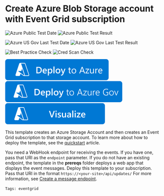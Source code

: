 # Create Azure Blob Storage account with Event Grid subscription

![Azure Public Test Date](https://azurequickstartsservice.blob.core.windows.net/badges/101-event-grid-subscription-and-storage/PublicLastTestDate.svg)
![Azure Public Test Result](https://azurequickstartsservice.blob.core.windows.net/badges/101-event-grid-subscription-and-storage/PublicDeployment.svg)

![Azure US Gov Last Test Date](https://azurequickstartsservice.blob.core.windows.net/badges/101-event-grid-subscription-and-storage/FairfaxLastTestDate.svg)
![Azure US Gov Last Test Result](https://azurequickstartsservice.blob.core.windows.net/badges/101-event-grid-subscription-and-storage/FairfaxDeployment.svg)

![Best Practice Check](https://azurequickstartsservice.blob.core.windows.net/badges/101-event-grid-subscription-and-storage/BestPracticeResult.svg)
![Cred Scan Check](https://azurequickstartsservice.blob.core.windows.net/badges/101-event-grid-subscription-and-storage/CredScanResult.svg)

[![Deploy To Azure](https://raw.githubusercontent.com/Azure/azure-quickstart-templates/master/1-CONTRIBUTION-GUIDE/images/deploytoazure.svg?sanitize=true)](https://portal.azure.com/#create/Microsoft.Template/uri/https%3A%2F%2Fraw.githubusercontent.com%2FAzure%2Fazure-quickstart-templates%2Fmaster%2F101-event-grid-subscription-and-storage%2Fazuredeploy.json)
[![Deploy To Azure US Gov](https://raw.githubusercontent.com/Azure/azure-quickstart-templates/master/1-CONTRIBUTION-GUIDE/images/deploytoazuregov.svg?sanitize=true)](https://portal.azure.us/#create/Microsoft.Template/uri/https%3A%2F%2Fraw.githubusercontent.com%2FAzure%2Fazure-quickstart-templates%2Fmaster%2F101-event-grid-subscription-and-storage%2Fazuredeploy.json)
[![Visualize](https://raw.githubusercontent.com/Azure/azure-quickstart-templates/master/1-CONTRIBUTION-GUIDE/images/visualizebutton.svg?sanitize=true)](http://armviz.io/#/?load=https%3A%2F%2Fraw.githubusercontent.com%2FAzure%2Fazure-quickstart-templates%2Fmaster%2F101-event-grid-subscription-and-storage%2Fazuredeploy.json)

This template creates an Azure Storage Account and then creates an Event Grid subscription to that storage account. To learn more about how to deploy the template, see the [quickstart](https://docs.microsoft.com/azure/event-grid/blob-event-quickstart-template) article.

You need a WebHook endpoint for receiving the events. If you have one, pass that URI as the `endpoint` parameter. If you do not have an existing endpoint, the template in the **prereqs** folder deploys a web app that displays the event messages. Deploy this template to your subscription. Pass that URI in the format `https://<your-site>/api/updates/` For more information, see [Create a message endpoint](https://docs.microsoft.com/azure/event-grid/custom-event-quickstart#create-a-message-endpoint).

`Tags: eventgrid`
